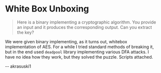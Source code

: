 # White Box Unboxing 

> Here is a binary implementing a cryptographic algorithm. You provide an input and it 
> produces the corresponding output. Can you extract the key?

We were given binary implementing, as it turns out, whitebox implementation of AES. For a while I tried
standard methods of breaking it, but in the end used `deadpool` library implementing various DFA attacks.
I have no idea how they work, but they solved the puzzle. Scripts attached.

-- akrasuski1

